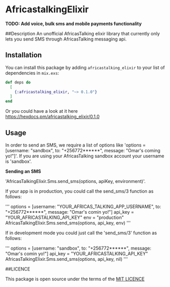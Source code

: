 # AfricastalkingElixir

**TODO: Add voice, bulk sms and mobile payments functionality**

##Description
An unofficial AfricasTalking elixir library that currently only lets you send SMS through AfricasTalking messaging api.


## Installation

You can install this package by adding `africastalking_elixir` to your list of dependencies in `mix.exs`:

```elixir
def deps do
  [
    {:africastalking_elixir, "~> 0.1.0"}
  ]
end
```
Or you could have a look at it here https://hexdocs.pm/africastalking_elixir/0.1.0

## Usage
In order to send an SMS, we require a list of options like 'options = [username: "sandbox", to: "+256772******", message: "Omar's coming yo!"]'. If you are using your AfricasTalking sandbox account your username is 'sandbox'.

__Sending an SMS__

'AfricasTalkingElixir.Sms.send_sms(options, apiKey, environment)'. 

If your app is in production, you could call the send_sms/3 function as follows:

'''
options = [username: "YOUR_AFRICAS_TALKING_APP_USERNAME", to: "+256772******", message: "Omar's comin yo!"]
api_key = "YOUR_AFRICASTALKING_API_KEY"
env = "production"
AfricasTalkingElixir.Sms.send_sms(options, api_key, env)
'''

If in development mode you could just call the 'send_sms/3' function as follows:

'''
options = [username: "sandbox", to: "+256772******", message: "Omar's comin yo!"]
api_key = "YOUR_AFRICASTALKING_API_KEY"
AfricasTalkingElixir.Sms.send_sms(options, api_key, nil)
'''

##LICENCE

This package is open source under the terms of the [MIT LICENCE](https://opensource.org/licenses/MIT)



